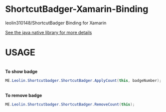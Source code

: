 # ShortcutBadger-Xamarin-Binding
leolin310148/ShortcutBadger Binding for Xamarin

[See the java native library for more details](https://github.com/leolin310148/ShortcutBadger)

USAGE
===================================
<br /> **To show badge**
```csharp
ME.Leolin.Shortcutbadger.ShortcutBadger.ApplyCount(this, badgeNumber);
```
<br />**To remove badge**
```csharp
ME.Leolin.Shortcutbadger.ShortcutBadger.RemoveCount(this);
```
